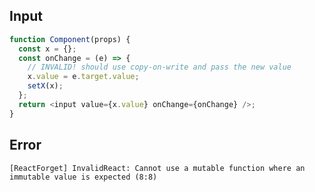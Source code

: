 
## Input

```javascript
function Component(props) {
  const x = {};
  const onChange = (e) => {
    // INVALID! should use copy-on-write and pass the new value
    x.value = e.target.value;
    setX(x);
  };
  return <input value={x.value} onChange={onChange} />;
}

```


## Error

```
[ReactForget] InvalidReact: Cannot use a mutable function where an immutable value is expected (8:8)
```
          
      